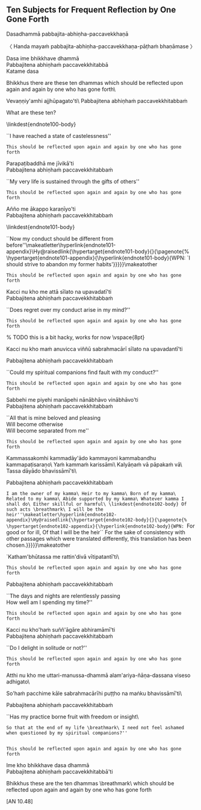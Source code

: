 ## Ten Subjects for Frequent Reflection by One Gone Forth<a id="ten-reflections"></a>

Dasadhammā pabbajita-abhiṇha-paccavekkhaṇā

<center>
〈 Handa mayaṁ pabbajita-abhiṇha-paccavekkhaṇa-pāṭhaṁ bhaṇāmase 〉
</center>

Dasa ime bhikkhave dhammā\
Pabbajitena abhiṇhaṁ paccavekkhitabbā\
Katame dasa


Bhikkhus there are these ten dhammas which should be reflected upon again and again by one who has gone forth\

Vevaṇṇiy'amhi ajjhūpagato'ti\\
Pabbajitena abhiṇhaṁ paccavekkhitabbaṁ

What are these ten?

\linkdest{endnote100-body}

``I have reached a state of castelessness''

    This should be reflected upon again and again by one who has gone forth



Parapaṭibaddhā me jīvikā'ti\
Pabbajitena abhiṇhaṁ paccavekkhitabbaṁ


``My very life is sustained through the gifts of others''

    This should be reflected upon again and again by one who has gone forth



Añño me ākappo karaṇīyo'ti\
Pabbajitena abhiṇhaṁ paccavekkhitabbaṁ

\linkdest{endnote101-body}

``Now my conduct should be different from before''\makeatletter\hyperlink{endnote101-appendix}\Hy@raisedlink{\hypertarget{endnote101-body}{}{\pagenote{%
\hypertarget{endnote101-appendix}{\hyperlink{endnote101-body}{WPN: `I should strive to abandon my former habits'}}}}}\makeatother

    This should be reflected upon again and again by one who has gone forth



Kacci nu kho me attā sīlato na upavadatī'ti\
Pabbajitena abhiṇhaṁ paccavekkhitabbaṁ


``Does regret over my conduct arise in my mind?''

    This should be reflected upon again and again by one who has gone forth



% TODO this is a bit hacky, works for now
\vspace{8pt}


Kacci nu kho maṁ anuvicca viññū sabrahmacārī sīlato na upavadantī'ti

Pabbajitena abhiṇhaṁ paccavekkhitabbaṁ


``Could my spiritual companions find fault with my conduct?''

    This should be reflected upon again and again by one who has gone forth



Sabbehi me piyehi manāpehi nānābhāvo vinābhāvo'ti\
Pabbajitena abhiṇhaṁ paccavekkhitabbaṁ


``All that is mine beloved and pleasing\
Will become otherwise\
Will become separated from me''

    This should be reflected upon again and again by one who has gone forth




Kammassakomhi kammadāy'ādo kammayoni kammabandhu kammapaṭisaraṇo\\
Yaṁ kammaṁ karissāmi\\
Kalyāṇaṁ vā pāpakaṁ vā\\
Tassa dāyādo bhavissāmī'ti\\

Pabbajitena abhiṇhaṁ paccavekkhitabbaṁ


``I am the owner of my kamma\
Heir to my kamma\
Born of my kamma\
Related to my kamma\
Abide supported by my kamma\
Whatever kamma I shall do\
Either skillful or harmful\
\linkdest{endnote102-body}
Of such acts \breathmark\ I will be the heir''\makeatletter\hyperlink{endnote102-appendix}\Hy@raisedlink{\hypertarget{endnote102-body}{}{\pagenote{%
\hypertarget{endnote102-appendix}{\hyperlink{endnote102-body}{WPN: ``For good or for ill, Of that I will be the heir`` For the sake of consistency with other passages which were translated differently, this translation has been chosen.}}}}}\makeatother

`Katham'bhūtassa me rattin'divā vītipatantī'ti\\

    This should be reflected upon again and again by one who has gone forth

Pabbajitena abhiṇhaṁ paccavekkhitabbaṁ


``The days and nights are relentlessly passing\
How well am I spending my time?''

    This should be reflected upon again and again by one who has gone forth



Kacci nu kho'haṁ suññ'āgāre abhiramāmī'ti\
Pabbajitena abhiṇhaṁ paccavekkhitabbaṁ


``Do I delight in solitude or not?''

    This should be reflected upon again and again by one who has gone forth

  Atthi nu kho me uttari-manussa-dhammā alam'ariya-ñāṇa-dassana viseso adhigato\




So'haṁ pacchime kāle sabrahmacārīhi puṭṭho na maṅku bhavissāmī'ti\

Pabbajitena abhiṇhaṁ paccavekkhitabbaṁ


``Has my practice borne fruit with freedom or insight\

    So that at the end of my life \breathmark\ I need not feel ashamed when questioned by my spiritual companions?''


    This should be reflected upon again and again by one who has gone forth



Ime kho bhikkhave dasa dhammā\
Pabbajitena abhiṇhaṁ paccavekkhitabbā'ti


Bhikkhus these are the ten dhammas \breathmark\ which should be reflected upon again and again by one who has gone forth

[AN 10.48]
